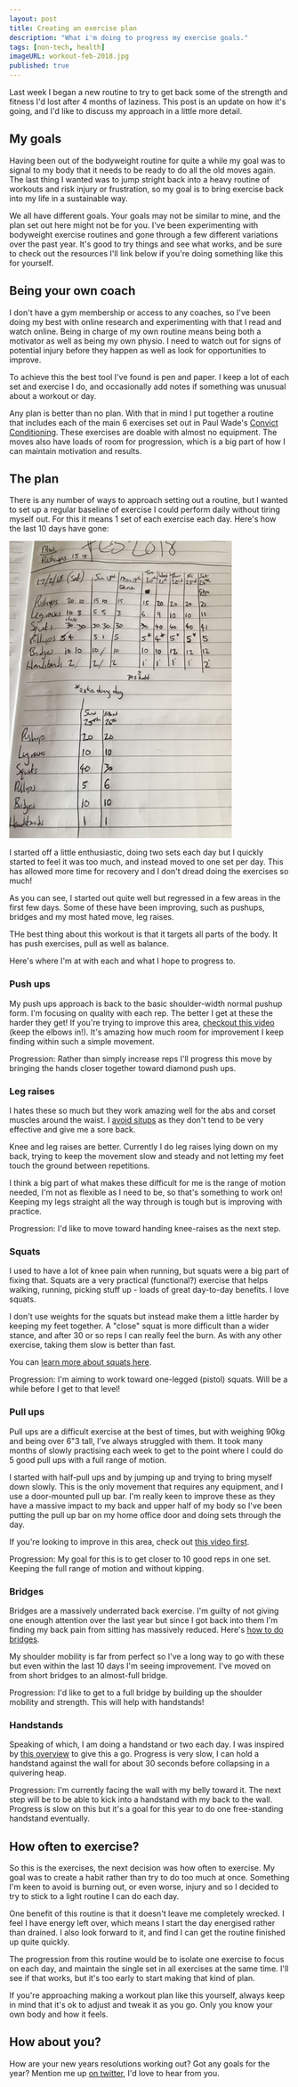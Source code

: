 ```yaml
---
layout: post
title: Creating an exercise plan
description: "What i'm doing to progress my exercise goals."
tags: [non-tech, health]
imageURL: workout-feb-2018.jpg
published: true
---
```


Last week I began a new routine to try to get back some of the strength and fitness I'd lost after 4 months of laziness. This post is an update on how it's going, and I'd like to discuss my approach in a little more detail.

## My goals

Having been out of the bodyweight routine for quite a while my goal was to signal to my body that it needs to be ready to do all the old moves again. The last thing I wanted was to jump stright back into a heavy routine of workouts and risk injury or frustration, so my goal is to bring exercise back into my life in a sustainable way.

We all have different goals. Your goals may not be similar to mine, and the plan set out here might not be for you. I've been experimenting with bodyweight exercise routines and gone through a few different variations over the past year. It's good to try things and see what works, and be sure to check out the resources I'll link below if you're doing something like this for yourself.

## Being your own coach

I don't have a gym membership or access to any coaches, so I've been doing my best with online research and experimenting with that I read and watch online. Being in charge of my own routine means being both a motivator as well as being my own physio. I need to watch out for signs of potential injury before they happen as well as look for opportunities to improve.

To achieve this the best tool I've found is pen and paper. I keep a lot of each set and exercise I do, and occasionally add notes if something was unusual about a workout or day.

Any plan is better than no plan. With that in mind I put together a routine that includes each of the main 6 exercises set out in Paul Wade's [Convict Conditioning](https://www.dragondoor.com/b41/). These exercises are doable with almost no equipment. The moves also have loads of room for progression, which is a big part of how I can maintain motivation and results.

## The plan

There is any number of ways to approach setting out a routine, but I wanted to set up a regular baseline of exercise I could perform daily without tiring myself out. For this it means 1 set of each exercise each day. Here's how the last 10 days have gone:

![February 2018 workout stats](/images/posts/exercise/workout-feb-2018.jpg)

I started off a little enthusiastic, doing two sets each day but I quickly started to feel it was too much, and instead moved to one set per day. This has allowed more time for recovery and I don't dread doing the exercises so much!

As you can see, I started out quite well but regressed in a few areas in the first few days. Some of these have been improving, such as pushups, bridges and my most hated move, leg raises.

THe best thing about this workout is that it targets all parts of the body. It has push exercises, pull as well as balance.

Here's where I'm at with each and what I hope to progress to.

### Push ups

My push ups approach is back to the basic shoulder-width normal pushup form. I'm focusing on quality with each rep. The better I get at these the harder they get! If you're trying to improve this area, [checkout this video](https://www.youtube.com/watch?v=IODxDxX7oi4) (keep the elbows in!). It's amazing how much room for improvement I keep finding within such a simple movement.

Progression: Rather than simply increase reps I'll progress this move by bringing the hands closer together toward diamond push ups.

### Leg raises

I hates these so much but they work amazing well for the abs and corset muscles around the waist. I [avoid situps](https://www.youtube.com/watch?v=pIvDbMEdAxI) as they don't tend to be very effective and give me a sore back.

Knee and leg raises are better. Currently I do leg raises lying down on my back, trying to keep the movement slow and steady and not letting my feet touch the ground between repetitions.

I think a big part of what makes these difficult for me is the range of motion needed, I'm not as flexible as I need to be, so that's something to work on! Keeping my legs straight all the way through is tough but is improving with practice.

Progression: I'd like to move toward handing knee-raises as the next step. 

### Squats

I used to have a lot of knee pain when running, but squats were a big part of fixing that. Squats are a very practical (functional?) exercise that helps walking, running, picking stuff up - loads of great day-to-day benefits. I love squats.

I don't use weights for the squats but instead make them a little harder by keeping my feet together. A "close" squat is more difficult than a wider stance, and after 30 or so reps I can really feel the burn. As with any other exercise, taking them slow is better than fast.

You can [learn more about squats here](https://www.youtube.com/watch?v=X0qC1k0Zi6k&t=319s).

Progression: I'm aiming to work toward one-legged (pistol) squats. Will be a while before I get to that level!

### Pull ups

Pull ups are a difficult exercise at the best of times, but with weighing 90kg and being over 6"3 tall, I've always struggled with them. It took many months of slowly practising each week to get to the point where I could do 5 good pull ups with a full range of motion. 

I started with half-pull ups and by jumping up and trying to bring myself down slowly. This is the only movement that requires any equipment, and I use a door-mounted pull up bar. I'm really keen to improve these as they have a massive impact to my back and upper half of my body so I've been putting the pull up bar on my home office door and doing sets through the day.

If you're looking to improve in this area, check out [this video first](https://www.youtube.com/watch?v=eGo4IYlbE5g).

Progression: My goal for this is to get closer to 10 good reps in one set. Keeping the full range of motion and without kipping.

### Bridges

Bridges are a massively underrated back exercise. I'm guilty of not giving one enough attention over the last year but since I got back into them I'm finding my back pain from sitting has massively reduced. Here's [how to do bridges](https://www.youtube.com/watch?v=WhYis4MMoak).

My shoulder mobility is far from perfect so I've a long way to go with these but even within the last 10 days I'm seeing improvement. I've moved on from short bridges to an almost-full bridge.

Progression: I'd like to get to a full bridge by building up the shoulder mobility and strength. This will help with handstands!

### Handstands

Speaking of which, I am doing a handstand or two each day. I was inspired by [this overview](https://www.youtube.com/watch?v=ctunmnwbbSI&t=199s) to give this a go. Progress is very slow, I can hold a handstand against the wall for about 30 seconds before collapsing in a quivering heap.

Progression: I'm currently facing the wall with my belly toward it. The next step will be to be able to kick into a handstand with my back to the wall. Progress is slow on this but it's a goal for this year to do one free-standing handstand eventually.

## How often to exercise?

So this is the exercises, the next decision was how often to exercise. My goal was to create a habit rather than try to do too much at once. Something I'm keen to avoid is burning out, or even worse, injury and so I decided to try to stick to a light routine I can do each day.

One benefit of this routine is that it doesn't leave me completely wrecked. I feel I have energy left over, which means I start the day energised rather than drained. I also look forward to it, and find I can get the routine finished up quite quickly.

The progression from this routine would be to isolate one exercise to focus on each day, and maintain the single set in all exercises at the same time. I'll see if that works, but it's too early to start making that kind of plan.

If you're approaching making a workout plan like this yourself, always keep in mind that it's ok to adjust and tweak it as you go. Only you know your own body and how it feels.


## How about you?

How are your new years resolutions working out? Got any goals for the year? Mention me up [on twitter](https://twitter.com/donovanh), I'd love to hear from you.


